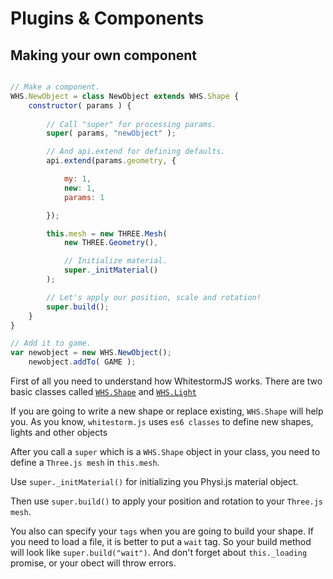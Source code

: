 # Plugins & Components

## Making your own component

```javascript

// Make a component.
WHS.NewObject = class NewObject extends WHS.Shape {
	constructor( params ) {
		
		// Call "super" for processing params.
		super( params, "newObject" );

		// And api.extend for defining defaults.
		api.extend(params.geometry, {

            my: 1,
            new: 1,
            params: 1

        });

        this.mesh = new THREE.Mesh(
			new THREE.Geometry(),

			// Initialize material.
			super._initMaterial()
        );

		// Let's apply our position, scale and rotation!
        super.build();
	}
}

// Add it to game.
var newobject = new WHS.NewObject();
	newobject.addTo( GAME );

```

First of all you need to understand how WhitestormJS works. There are two basic
classes called [`WHS.Shape`](#whs-shape-super-class) and [`WHS.Light`](#whs-light-super-class)

If you are going to write a new shape or replace existing, `WHS.Shape` will help you.
As you know, `whitestorm.js` uses `es6 classes` to define new shapes, lights and other objects

After you call a `super` which is a `WHS.Shape` object in your class, you need to define a `Three.js mesh` in `this.mesh`.

Use `super._initMaterial()` for initializing you Physi.js material object.

Then use `super.build()` to apply your position and rotation to your `Three.js mesh`.

<aside class="notice">You also can specify your <code>tags</code> when you are going to build your shape. If you need to load a file, it is better to put a <code>wait</code> tag. So your build method will look like <code>super.build("wait")</code>. And don't forget about <code>this._loading</code> promise, or your obect will throw errors.</aside>